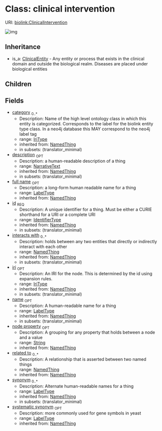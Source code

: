# Class: clinical intervention




URI: [biolink:ClinicalIntervention](https://w3id.org/biolink/vocab/ClinicalIntervention)

![img](http://yuml.me/diagram/nofunky;dir:TB/class/\[NamedThing]<filler(i)%200..1-%20\[ClinicalIntervention|id(i):identifier_type;name(i):label_type%20%3F;category(i):iri_type%20*;node_property(i):string%20%3F;iri(i):iri_type%20%3F;synonym(i):label_type%20*;full_name(i):label_type%20%3F;description(i):narrative_text%20%3F;systematic_synonym(i):label_type%20%3F;creation_date(i):date%20%3F;update_date(i):date%20%3F;has_chemical_formula(i):chemical_formula_value%20%3F;aggregate_statistic(i):string%20%3F;interbase_coordinate(i):string%20%3F],%20\[OntologyClass]<has%20molecular%20consequence(i)%200..*-%20\[ClinicalIntervention],%20\[NamedThing]<same%20as(i)%200..*-%20\[ClinicalIntervention],%20\[NamedThing]<produces(i)%200..*-%20\[ClinicalIntervention],%20\[Disease]<manifestation%20of(i)%200..*-%20\[ClinicalIntervention],%20\[NamedThing]<derives%20from(i)%200..*-%20\[ClinicalIntervention],%20\[NamedThing]<derives%20into(i)%200..*-%20\[ClinicalIntervention],%20\[Occurrent]<capable%20of(i)%200..*-%20\[ClinicalIntervention],%20\[Occurrent]<actively%20involved%20in(i)%200..*-%20\[ClinicalIntervention],%20\[Occurrent]<participates%20in(i)%200..*-%20\[ClinicalIntervention],%20\[NamedThing]<part%20of(i)%200..*-%20\[ClinicalIntervention],%20\[NamedThing]<has%20part(i)%200..*-%20\[ClinicalIntervention],%20\[NamedThing]<overlaps(i)%200..*-%20\[ClinicalIntervention],%20\[NamedThing]<model%20of(i)%200..*-%20\[ClinicalIntervention],%20\[NamedThing]<location%20of(i)%200..*-%20\[ClinicalIntervention],%20\[NamedThing]<located%20in(i)%200..*-%20\[ClinicalIntervention],%20\[NamedThing]<occurs%20in(i)%200..*-%20\[ClinicalIntervention],%20\[NamedThing]<prevents(i)%200..*-%20\[ClinicalIntervention],%20\[NamedThing]<causes(i)%200..*-%20\[ClinicalIntervention],%20\[NamedThing]<contributes%20to(i)%200..*-%20\[ClinicalIntervention],%20\[NamedThing]<predisposes(i)%200..*-%20\[ClinicalIntervention],%20\[NamedThing]<affects%20risk%20for(i)%200..*-%20\[ClinicalIntervention],%20\[NamedThing]<colocalizes%20with(i)%200..*-%20\[ClinicalIntervention],%20\[NamedThing]<coexists%20with(i)%200..*-%20\[ClinicalIntervention],%20\[NamedThing]<xenologous%20to(i)%200..*-%20\[ClinicalIntervention],%20\[NamedThing]<orthologous%20to(i)%200..*-%20\[ClinicalIntervention],%20\[NamedThing]<paralogous%20to(i)%200..*-%20\[ClinicalIntervention],%20\[NamedThing]<homologous%20to(i)%200..*-%20\[ClinicalIntervention],%20\[NamedThing]<disrupts(i)%200..*-%20\[ClinicalIntervention],%20\[NamedThing]<negatively%20regulates(i)%200..*-%20\[ClinicalIntervention],%20\[NamedThing]<positively%20regulates(i)%200..*-%20\[ClinicalIntervention],%20\[NamedThing]<regulates(i)%200..*-%20\[ClinicalIntervention],%20\[NamedThing]<affects(i)%200..*-%20\[ClinicalIntervention],%20\[NamedThing]<physically%20interacts%20with(i)%200..*-%20\[ClinicalIntervention],%20\[NamedThing]<interacts%20with(i)%200..*-%20\[ClinicalIntervention],%20\[NamedThing]<related%20to(i)%200..*-%20\[ClinicalIntervention],%20\[ClinicalEntity]^-\[ClinicalIntervention])
## Inheritance

 *  is_a: [ClinicalEntity](ClinicalEntity.md) - Any entity or process that exists in the clinical domain and outside the biological realm. Diseases are placed under biological entities
## Children

## Fields

 * [category](category.md)  <sub>0..*</sub>
    * Description: Name of the high level ontology class in which this entity is categorized. Corresponds to the label for the biolink entity type class. In a neo4j database this MAY correspond to the neo4j label tag
    * range: [IriType](IriType.md)
    * inherited from: [NamedThing](NamedThing.md)
    * in subsets: (translator_minimal)
 * [description](description.md)  <sub>OPT</sub>
    * Description: a human-readable description of a thing
    * range: [NarrativeText](NarrativeText.md)
    * inherited from: [NamedThing](NamedThing.md)
    * in subsets: (translator_minimal)
 * [full name](full_name.md)  <sub>OPT</sub>
    * Description: a long-form human readable name for a thing
    * range: [LabelType](LabelType.md)
    * inherited from: [NamedThing](NamedThing.md)
 * [id](id.md)  <sub>REQ</sub>
    * Description: A unique identifier for a thing. Must be either a CURIE shorthand for a URI or a complete URI
    * range: [IdentifierType](IdentifierType.md)
    * inherited from: [NamedThing](NamedThing.md)
    * in subsets: (translator_minimal)
 * [interacts with](interacts_with.md)  <sub>0..*</sub>
    * Description: holds between any two entities that directly or indirectly interact with each other
    * range: [NamedThing](NamedThing.md)
    * inherited from: [NamedThing](NamedThing.md)
    * in subsets: (translator_minimal)
 * [iri](iri.md)  <sub>OPT</sub>
    * Description: An IRI for the node. This is determined by the id using expansion rules.
    * range: [IriType](IriType.md)
    * inherited from: [NamedThing](NamedThing.md)
    * in subsets: (translator_minimal)
 * [name](name.md)  <sub>OPT</sub>
    * Description: A human-readable name for a thing
    * range: [LabelType](LabelType.md)
    * inherited from: [NamedThing](NamedThing.md)
    * in subsets: (translator_minimal)
 * [node property](node_property.md)  <sub>OPT</sub>
    * Description: A grouping for any property that holds between a node and a value
    * range: [String](String.md)
    * inherited from: [NamedThing](NamedThing.md)
 * [related to](related_to.md)  <sub>0..*</sub>
    * Description: A relationship that is asserted between two named things
    * range: [NamedThing](NamedThing.md)
    * inherited from: [NamedThing](NamedThing.md)
 * [synonym](synonym.md)  <sub>0..*</sub>
    * Description: Alternate human-readable names for a thing
    * range: [LabelType](LabelType.md)
    * inherited from: [NamedThing](NamedThing.md)
    * in subsets: (translator_minimal)
 * [systematic synonym](systematic_synonym.md)  <sub>OPT</sub>
    * Description: more commonly used for gene symbols in yeast
    * range: [LabelType](LabelType.md)
    * inherited from: [NamedThing](NamedThing.md)
